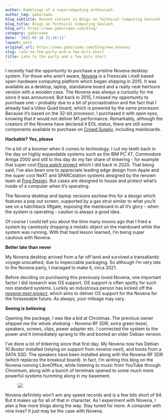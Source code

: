 ```yaml
---
author: Ramblings of a supercomputing enthusiast.
author_tag: gaborsamu
blog_subtitle: Recent content in Blogs on Technical Computing Goulash
blog_title: Blogs on Technical Computing Goulash
blog_url: https://www.gaborsamu.com/blog/
category: gaborsamu
date: '2021-01-16 21:16:11'
layout: post
original_url: https://www.gaborsamu.com/blog/new_novena/
slug: late-to-the-party-and-a-few-bits-short
title: Late to the party and a few bits short
---
```


<p>I recently had the opportunity to purchase a pristine Novena desktop system.
For those who aren&rsquo;t aware, <a href="https://en.wikipedia.org/wiki/Novena_(computing_platform)">Novena</a> is a Freescale i.mx6 based open-hardware computing platform
which began shipping in 2015. It was available as a desktop, laptop, standalone
board and a really neat heirloom version with a wooden case. The Novena was
always a curiosity for me since it was announced. But back in 2015, I missed my
opportunity to purchase one – probably due to a bit of procrastination and the
fact that I already had a Udoo Quad board, which is powered by the same
processor. Because it’s based on the 32-bit processor, I purchased it with <em>open
eyes</em>, knowing that it would not deliver M1 performance. Remarkably, although
the creators of the Novena have declared it EOL status, there are still some
components available to purchase on <a href="https://www.crowdsupply.com/sutajio-kosagi/novena">Crowd Supply</a>, including mainboards.</p>

<p><strong>Hackable? Yes, please</strong></p>

<p>I’m a bit of a boomer when it comes to technology. I cut my teeth back in the
day on highly expandable systems such as the IBM PC XT, Commodore Amiga 2000
and still to this day do my fair share of tinkering - for example that
super cool <a href="https://www.gaborsamu.com/blog/flora_watch/">Flora watch project</a> which I did back in 2020. That being said, I’ve
also been one to appreciate leading edge design from Apple and the super cool
NeXT and SPARCstation systems designed by the renown team at <a href="https://en.wikipedia.org/wiki/Frog_Design_Inc.">Frog Design</a>. But cases are designed to house and protect what’s inside of a computer when it&rsquo;s operating.</p>

<p>The Novena desktop and laptop versions eschew this for a design which features
a pop out screen, supported by a gas strut similar to what you&rsquo;d see on a
hatchback liftgate, exposing the mainboard in all it&rsquo;s glory - when the system
is operating - caution is always a good idea.</p>

<p>Of course I could tell you about the time many moons ago that I fried a system
by carelessly dropping a metalic object on the mainboard while the system was
running.  With that hard lesson learned, I&rsquo;m being super cautious with Novena.</p>

<p><strong>Better late than never</strong></p>

<p>My Novena desktop arrived from a far off land and survived a transatlantic
voyage unscathed, due to impeccable packaging. So although I&rsquo;m very late to the Novena party, I managed to make it, circa 2021.</p>

<p>Before deciding on purchasing this previously loved Novena, one important
factor I did research was OS support. OS support is often spotty for such non
standard systems. Luckily an industrious person has kicked off the <a href="https://github.com/novena-next"><em>novena-next
project</em></a>, which aims to deliver OS support for
the Novena for the foreseeable future. As always, your mileage may vary.</p>

<p><strong>Seeing is believing</strong></p>

<p>Opening the package, I was like a kid at Christmas. The previous owner shipped
me <em>the whole shebang</em> - Novena-RF SDR, extra green bezel, speakers, screws,
clips, power adapter etc. I connected the system to the power and it immediately
sprang to life and booted an older Debian version.</p>

<p>I’ve done a lot of tinkering since that first day. My Novena now has Debian 10
<em>Buster</em> installed (relying on support from <em>novena-next</em>), and boots from a
SATA SSD. The speakers have been installed along with the Novena-RF SDR (which
replaces the breakout board). In fact, I’m writing this blog on the Novena
running LibreOffice, while listening to music from YouTube through Chromium,
along with a bunch of terminals opened to some much more powerful systems
humming along in my basement.</p>

<figure><img src="https://www.gaborsamu.com/images/novena_desktop.png" />
</figure>

<p>Novena definitely won’t win any speed records and is a few bits short of 64.
But it makes up for all of that in character. As I experiment with Novena, I
plan a few more blogs along the way. Stay tuned for more. A computer with nine
lives? It just may be the case with Novena.</p>